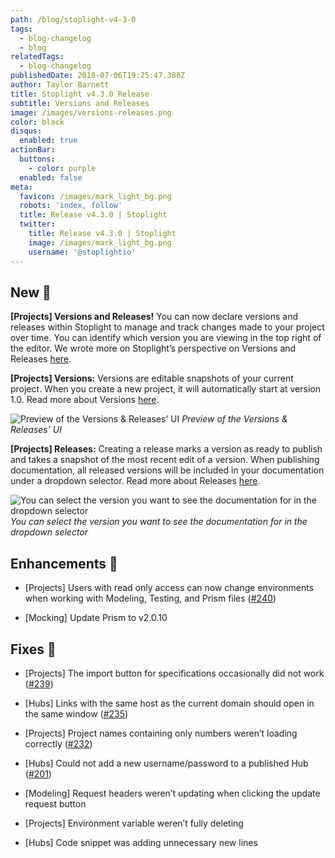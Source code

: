 ```yaml
---
path: /blog/stoplight-v4-3-0
tags:
  - blog-changelog
  - blog
relatedTags:
  - blog-changelog
publishedDate: 2018-07-06T19:25:47.388Z
author: Taylor Barnett
title: Stoplight v4.3.0 Release
subtitle: Versions and Releases
image: /images/versions-releases.png
color: black
disqus:
  enabled: true
actionBar:
  buttons:
    - color: purple
  enabled: false
meta:
  favicon: /images/mark_light_bg.png
  robots: 'index, follow'
  title: Release v4.3.0 | Stoplight
  twitter:
    title: Release v4.3.0 | Stoplight
    image: /images/mark_light_bg.png
    username: '@stoplightio'
---
```

## New 🚀

**[Projects] Versions and Releases!**
You can now declare versions and releases within Stoplight to manage and track changes made to your project over time. You can identify which version you are viewing in the top right of the editor. We wrote more on Stoplight’s perspective on Versions and Releases [here](https://blog.stoplight.io/the-stoplight-way-versions-and-releases-ba7009e51bab).

**[Projects] Versions:** Versions are editable snapshots of your current project. When you create a new project, it will automatically start at version 1.0. Read more about Versions [here](https://docs.stoplight.io/platform/versioning/versions).

![Preview of the Versions & Releases’ UI](https://cdn-images-1.medium.com/max/4064/1*77J6DuLt2vs-cI-iRX5EXQ.png)
*Preview of the Versions & Releases’ UI*

**[Projects] Releases:** Creating a release marks a version as ready to publish and takes a snapshot of the most recent edit of a version. When publishing documentation, all released versions will be included in your documentation under a dropdown selector. Read more about Releases [here](https://docs.stoplight.io/platform/versioning/releases).

![You can select the version you want to see the documentation for in the dropdown selector](https://cdn-images-1.medium.com/max/2668/1*jaB_AIs8k3pd9nQZsu253Q.png)
*You can select the version you want to see the documentation for in the dropdown selector*

## Enhancements 💪

* [Projects] Users with read only access can now change environments when working with Modeling, Testing, and Prism files ([#240](https://github.com/stoplightio/desktop/issues/240))

* [Mocking] Update Prism to v2.0.10

## Fixes 🔧

* [Projects] The import button for specifications occasionally did not work ([#239](https://github.com/stoplightio/desktop/issues/239))

* [Hubs] Links with the same host as the current domain should open in the same window ([#235](https://github.com/stoplightio/desktop/issues/235))

* [Projects] Project names containing only numbers weren’t loading correctly ([#232](https://github.com/stoplightio/desktop/issues/232))

* [Hubs] Could not add a new username/password to a published Hub ([#201](https://github.com/stoplightio/desktop/issues/201))

* [Modeling] Request headers weren’t updating when clicking the update request button

* [Projects] Environment variable weren’t fully deleting

* [Hubs] Code snippet was adding unnecessary new lines
